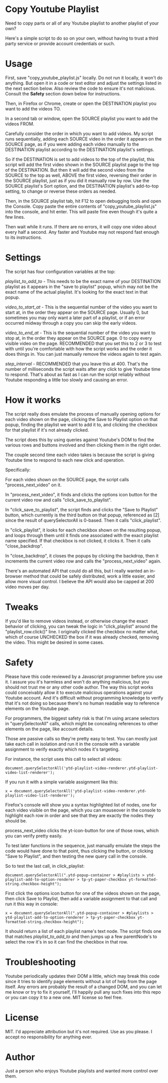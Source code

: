 # Copy Youtube Playlist
Need to copy parts or all of any Youtube playlist to another playlist of your own?

Here's a simple script to do so on your own, without having to trust a third party service or provide account credentials or such.

# Usage
First, save "copy_youtube_playlist.js" locally.  Do not run it locally, it won't do anything.  But open it in a code or text editor and adjust the settings listed in the next section below.  Also review the code to ensure it's not malicious.  Consult the **Safety** section down below for instructions.

Then, in Firefox or Chrome, create or open the DESTINATION playlist you want to add the videos TO.

In a second tab or window, open the SOURCE playlist you want to add the videos FROM.

Carefully consider the order in which you want to add videos.  My script runs sequentially, adding each SOURCE video in the order it appears on the SOURCE page, as if you were adding each video manually to the DESTINATION playlist according to the DESTINATION playlist's settings.

So if the DESTINATION is set to add videos to the top of the playlist, this script will add the first video shown in the SOURCE playlist page to the top of the DESTINATION.  But then it will add the second video from the SOURCE to the top as well, ABOVE the first video, reversing their order in the SOURCE playlist, just as if you did it manually row by row.  Use the SOURCE playlist's Sort option, and the DESTINATION playlist's add-to-top setting, to change or reverse these orders as needed.

Then, in the SOURCE playlist tab, hit F12 to open debugging tools and open the Console.  Copy paste the entire contents of "copy_youtube_playlist.js" into the console, and hit enter.  This will paste fine even though it's quite a few lines.

Then wait while it runs.  If there are no errors, it will copy one video about every half a second.  Any faster and Youtube may not respond fast enough to its instructions.

# Settings
The script has four configuration variables at the top:

*playlist_to_add_to* - This needs to be the exact name of your DESTINATION playlist as it appears in the "save to playlist" popup, which may not be the exact name of the actual playlist.  It's looking for the exact text in that popup.

*video_to_start_at* - This is the sequential number of the video you want to start at, in the order they appear on the SOURCE page.  Usually 0, but sometimes you may only want a later part of a playlist, or if an error occurred midway through a copy you can skip the early videos.

*video_to_end_at* - This is the sequential number of the video you want to stop at, in the order they appear on the SOURCE page.  0 to copy every visible video on the page.  RECOMMENDED that you set this to 2 or 3 to test with until you're comfortable with how the script works and the order it does things in.  You can just manually remove the videos again to test again.

*step_interval* - RECOMMENDED that you leave this at 400.  That's the number of milliseconds the script waits after any click to give Youtube time to respond.  That's about as fast as I can run the script reliably without Youtube responding a little too slowly and causing an error.  

# How it works
The script really does emulate the process of manually opening options for each video shown on the page, clicking the Save to Playlist option on that popup, finding the playlist we want to add it to, and clicking the checkbox for that playlist if it's not already clicked.

The script does this by using queries against Youtube's DOM to find the various rows and buttons involved and then clicking them in the right order.

The couple second time each video takes is because the script is giving Youtube time to respond to each new click and operation.

Specifically:

For each video shown on the SOURCE page, the script calls "process_next_video" on it.

In "process_next_video", it finds and clicks the options icon button for the current video row and calls "click_save_to_playlist".

In "click_save_to_playlist", the script finds and clicks the "Save to Playlist" button, which currently is the third button on that popup, referenced as [2] since the result of querySelectorAll is 0-based.  Then it calls "click_playlist".

In "click_playlist", it looks for each checkbox shown on the resulting popup, and loops through them until it finds one associated with the exact playlist name specified.  If that checkbox is not clicked, it clicks it.  Then it calls "close_backdrop".

In "close_backdrop", it closes the popups by clicking the backdrop, then it increments the current video row and calls the "process_next_video" again.

There's an automated API that could do all this, but I really wanted an in-browser method that could be safely distributed, work a little easier, and allow more visual control.  I believe the API would also be capped at 200 video moves per day.

# Tweaks
If you'd like to remove videos instead, or otherwise change the exact behavior of clicking, you can tweak the logic in "click_playlist" around the "playlist_row.click()" line.  I originally clicked the checkbox no matter what, which of course UNCHECKED the box if it was already checked, removing the video.  This might be desired in some cases.


# Safety
Please have this code reviewed by a Javascript programmer before you use it.  I assure you it's harmless and won't do anything malicious, but you should not trust me or any other code author.  The way this script works could conceivably allow it to execute malicious operations against your Youtube account.  And it's difficult without programming knowledge to verify that it's not doing so because there's no human readable way to reference elements on the Youtube page.

For programmers, the biggest safety risk is that I'm using arcane selectors in "querySelectorAll" calls, which might be concealing references to other elements on the page, like account details.

Those are passive calls so they're pretty easy to test.  You can mostly just take each call in isolation and run it in the console with a variable assignment to verify exactly which nodes it's targeting.

For instance, the script uses this call to select all videos:

    document.querySelectorAll('ytd-playlist-video-renderer.ytd-playlist-video-list-renderer');

If you run it with a simple variable assignment like this:

    x = document.querySelectorAll('ytd-playlist-video-renderer.ytd-playlist-video-list-renderer');

Firefox's console will show you a syntax highlighted list of nodes, one for each video visible on the page, which you can mouseover in the console to highlight each row in order and see that they are exactly the nodes they should be.

process_next_video clicks the yt-icon-button for one of those rows, which you can verify pretty easily.

To test later functions in the sequence, just manually emulate the steps the code would have done to that point, thus clicking the button, or clicking "Save to Playlist", and then testing the new query call in the console.

So to test the last call, in click_playlist:

    document.querySelectorAll(".ytd-popup-container > #playlists > ytd-playlist-add-to-option-renderer > tp-yt-paper-checkbox yt-formatted-string.checkbox-height");

First click the options icon button for one of the videos shown on the page, then click Save to Playlist, then add a variable assignment to that call and run it this way in console:

    x = document.querySelectorAll(".ytd-popup-container > #playlists > ytd-playlist-add-to-option-renderer > tp-yt-paper-checkbox yt-formatted-string.checkbox-height");

It should return a list of each playlist name's text node.  The script finds one that matches *playlist_to_add_to* and then jumps up a few parentNode's to select the row it's in so it can find the checkbox in that row.

# Troubleshooting
Youtube periodically updates their DOM a little, which may break this code since it tries to identify page elements without a lot of help from the page itself.  Any errors are probably the result of a changed DOM, and you can let me know or try to fix it yourself, I'll happily pull any such fixes into this repo or you can copy it to a new one.  MIT license so feel free.

# License
MIT.  I'd appreciate attribution but it's not required.  Use as you please.  I accept no responsibility for anything ever.

# Author
Just a person who enjoys Youtube playlists and wanted more control over them.
